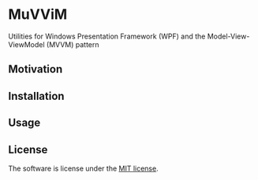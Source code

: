 # MuVViM
Utilities for Windows Presentation Framework (WPF) and the Model-View-ViewModel (MVVM) pattern

## Motivation

## Installation

## Usage

## License
The software is license under the [MIT license](https://github.com/lukoerfer/muvvim/blob/master/LICENSE).
